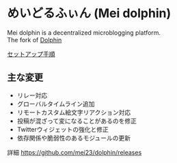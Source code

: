 
<h1>めいどるふぃん (Mei dolphin)</h1>

Mei dolphin is a decentralized microblogging platform.  
The fork of [Dolphin](https://github.com/syuilo/dolphin)

[セットアップ手順](https://github.com/mei23/memo/blob/master/misskey/Setup-Ubuntu1804-Dolphin.md)

## 主な変更
- リレー対応
- グローバルタイムライン追加
- リモートカスタム絵文字リアクション対応
- 投稿が混ざって変になることがあるのを修正
- Twitterウィジェットの強化と修正
- 依存関係や脆弱性のあるモジュールの更新

詳細
https://github.com/mei23/dolphin/releases
